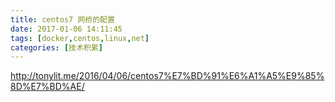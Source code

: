 ```yaml
---
title: centos7 网桥的配置
date: 2017-01-06 14:11:45
tags: [docker,centos,linux,net]
categories: [技术积累]
---
```


http://tonylit.me/2016/04/06/centos7%E7%BD%91%E6%A1%A5%E9%85%8D%E7%BD%AE/
